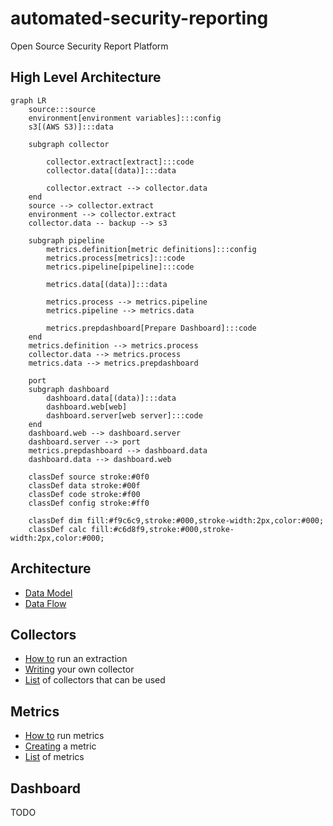 # automated-security-reporting
Open Source Security Report Platform

## High Level Architecture

```mermaid
graph LR
    source:::source
    environment[environment variables]:::config
    s3[(AWS S3)]:::data

    subgraph collector
        
        collector.extract[extract]:::code
        collector.data[(data)]:::data

        collector.extract --> collector.data
    end
    source --> collector.extract
    environment --> collector.extract
    collector.data -- backup --> s3

    subgraph pipeline
        metrics.definition[metric definitions]:::config
        metrics.process[metrics]:::code
        metrics.pipeline[pipeline]:::code

        metrics.data[(data)]:::data

        metrics.process --> metrics.pipeline
        metrics.pipeline --> metrics.data

        metrics.prepdashboard[Prepare Dashboard]:::code
    end
    metrics.definition --> metrics.process
    collector.data --> metrics.process
    metrics.data --> metrics.prepdashboard
    
    port
    subgraph dashboard
        dashboard.data[(data)]:::data
        dashboard.web[web]
        dashboard.server[web server]:::code
    end
    dashboard.web --> dashboard.server
    dashboard.server --> port
    metrics.prepdashboard --> dashboard.data
    dashboard.data --> dashboard.web

    classDef source stroke:#0f0
    classDef data stroke:#00f
    classDef code stroke:#f00
    classDef config stroke:#ff0

    classDef dim fill:#f9c6c9,stroke:#000,stroke-width:2px,color:#000;
    classDef calc fill:#c6d8f9,stroke:#000,stroke-width:2px,color:#000;
```

## Architecture

* [Data Model](00-docs/data-model.md)
* [Data Flow](00-docs/data-flow.md)

## Collectors

* [How to](00-docs/how-to-run-an-extraction.md) run an extraction
* [Writing](00-docs/writing-a-collector.md) your own collector
* [List](00-docs/collectors.md) of collectors that can be used

## Metrics

* [How to](00-docs/how-to-run-metrics.md) run metrics
* [Creating](00-docs/create-a-metric.md) a metric
* [List](00-docs/metrics.md) of metrics

## Dashboard

TODO